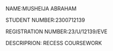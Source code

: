 NAME:MUSHEIJA ABRAHAM





STUDENT NUMBER:2300712139





REGISTRATION NUMBER:23/U/12139/EVE





DESCRIPRION: RECESS COURSEWORK 
